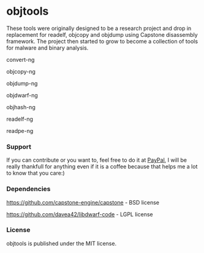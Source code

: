 # objtools

These tools were originally designed to be a research project and drop in replacement for readelf, objcopy and objdump using Capstone disassembly framework. The project then started to grow to become a collection of tools for malware and binary analysis.

convert-ng

objcopy-ng

objdump-ng

objdwarf-ng

objhash-ng

readelf-ng

readpe-ng

### Support ###

If you can contribute or you want to, feel free to do it at [PayPal](https://www.paypal.com/ncp/payment/L6UQHUDXKSHTC), I will be really thankfull for anything even if it is a coffee because that helps me a lot to know that you care:)

### Dependencies ###

https://github.com/capstone-engine/capstone - BSD license

https://github.com/davea42/libdwarf-code - LGPL license

### License ###

objtools is published under the MIT license.

